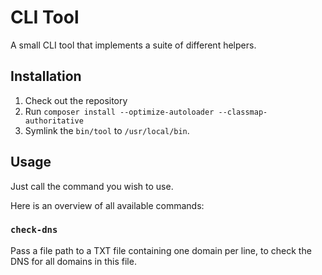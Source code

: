 CLI Tool
========

A small CLI tool that implements a suite of different helpers.


Installation
------------

1. Check out the repository
2. Run `composer install --optimize-autoloader --classmap-authoritative`
3. Symlink the `bin/tool` to `/usr/local/bin`.



Usage
-----

Just call the command you wish to use.

Here is an overview of all available commands:

### `check-dns`

Pass a file path to a TXT file containing one domain per line, to check the DNS for all domains in this file.
